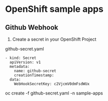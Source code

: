 # OpenShift sample apps

## Github Webhook

1. Create a secret in your OpenShift Project

github-secret.yaml
```
- kind: Secret
  apiVersion: v1
  metadata:
    name: github-secret
    creationTimestamp:
  data:
    WebHookSecretKey: c2VjcmV0dmFsdWUx
````

oc create -f github-secret.yaml -n sample-apps